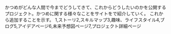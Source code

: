 かつめがどんな人間で今までどうしてきて、これからどうしたいのかを公開するプロジェクト。かつめに関する様々なことをサイトをで紹介していく。
これから追加することを示す。
1,ストーリ2,スキルマップ3,趣味、ライフスタイル4,ブログ5,アイデアページ6,未来予想図ページ7,プロジェクト詳細ページ